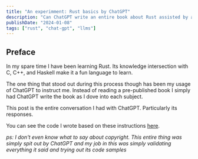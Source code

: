 ```yaml
---
title: "An experimment: Rust basics by ChatGPT"
description: "Can ChatGPT write an entire book about Rust assisted by a developer without Rust expertise?"
publishDate: "2024-01-08"
tags: ["rust", "chat-gpt", "llms"]
---
```


## Preface

In my spare time I have been learning Rust. Its knowledge intersection with C,
C++, and Haskell make it a fun language to learn.

The one thing that stood out during this process though has been my usage of
ChatGPT to instruct me. Instead of reading a pre-published book I simply had
ChatGPT write the book as I dove into each subject.

This post is the entire conversation I had with ChatGPT. Particularly its
responses.

You can see the code I wrote based on these instructions [here](https://github.com/AndreiCalazans/code-compedium/tree/8b125dd787b776f2990abe42ad37b80d78110d9b/src/learn_rust/src).

_ps: I don't even know what to say about copyright. This entire thing was
simply spit out by ChatGPT and my job in this was simply validating everything
it said and trying out its code samples_




